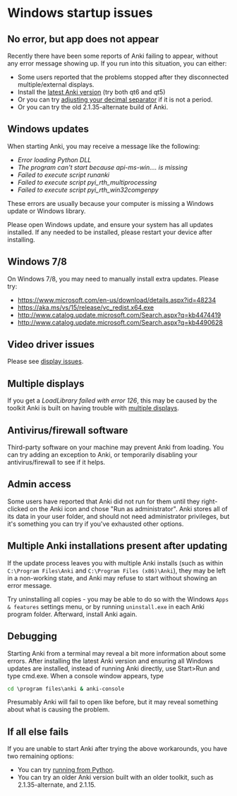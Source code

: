 # Windows startup issues

<!-- toc -->

## No error, but app does not appear

Recently there have been some reports of Anki failing to appear, without
any error message showing up. If you run into this situation, you can either:

- Some users reported that the problems stopped after they disconnected multiple/external displays.
- Install the [latest Anki version](https://apps.ankiweb.net/) (try both qt6 and qt5)
- Or you can try [adjusting your decimal separator](https://forums.ankiweb.net/t/windows-update-broke-anki/1822/75) if it is not a period.
- Or you can try the old 2.1.35-alternate build of Anki.

## Windows updates

When starting Anki, you may receive a message like the following:

- _Error loading Python DLL_
- _The program can't start because api-ms-win.... is missing_
- _Failed to execute script runanki_
- _Failed to execute script pyi_rth_multiprocessing_
- _Failed to execute script pyi_rth_win32comgenpy_

These errors are usually because your computer is missing a Windows update
or Windows library.

Please open Windows update, and ensure your system has all updates installed.
If any needed to be installed, please restart your device after installing.

## Windows 7/8

On Windows 7/8, you may need to manually install extra updates. Please try:

- <https://www.microsoft.com/en-us/download/details.aspx?id=48234>
- <https://aka.ms/vs/15/release/vc_redist.x64.exe>
- <http://www.catalog.update.microsoft.com/Search.aspx?q=kb4474419>
- <http://www.catalog.update.microsoft.com/Search.aspx?q=kb4490628>

## Video driver issues

Please see [display issues](./display-issues.md).

## Multiple displays

If you get a _LoadLibrary failed with error 126_, this may be caused by the
toolkit Anki is built on having trouble with [multiple displays](https://forums.ankiweb.net/t/error-126-on-open-anki-desktop/13967).

## Antivirus/firewall software

Third-party software on your machine may prevent Anki from loading. You can
try adding an exception to Anki, or temporarily disabling your antivirus/firewall
to see if it helps.

## Admin access

Some users have reported that Anki did not run for them until they right-clicked
on the Anki icon and chose "Run as administrator". Anki stores all of its data in
your user folder, and should not need administrator privileges, but it's something
you can try if you've exhausted other options.

## Multiple Anki installations present after updating

If the update process leaves you with multiple Anki installs (such as within
`C:\Program Files\Anki` and `C:\Program Files (x86)\Anki`), they may be left in a
non-working state, and Anki may refuse to start without showing an error message.

Try uninstalling all copies - you may be able to do so with the Windows `Apps & features` settings menu, or by running `uninstall.exe` in each Anki program
folder. Afterward, install Anki again.

## Debugging

Starting Anki from a terminal may reveal a bit more information about some
errors. After installing the latest Anki version and ensuring all Windows
updates are installed, instead of running Anki directly, use Start>Run
and type cmd.exe. When a console window appears, type

```bat
cd \program files\anki & anki-console
```

Presumably Anki will fail to open like before, but it may reveal something about
what is causing the problem.

## If all else fails

If you are unable to start Anki after trying the above workarounds, you have
two remaining options:

- You can try [running from Python](https://faqs.ankiweb.net/running-from-python.html).
- You can try an older Anki version built with an older toolkit, such as
  2.1.35-alternate, and 2.1.15.
